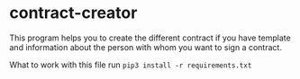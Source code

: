 # contract-creator
This program helps you to create the different contract if you have template and information about the person with whom you want to sign a contract.


What to work with this file
run `pip3 install -r requirements.txt`
